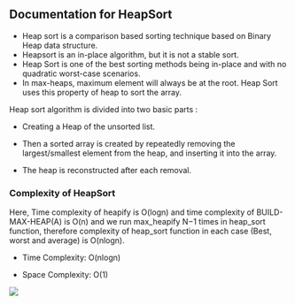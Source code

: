 ## Documentation for HeapSort
* Heap sort is a comparison based sorting technique based on Binary Heap data structure.
* Heapsort is an in-place algorithm, but it is not a stable sort.
* Heap Sort is one of the best sorting methods being in-place and with no quadratic worst-case scenarios.
* In max-heaps, maximum element will always be at the root. Heap Sort uses this property of heap to sort the array.

Heap sort algorithm is divided into two basic parts :

* Creating a Heap of the unsorted list.

* Then a sorted array is created by repeatedly removing the largest/smallest element from the heap, and inserting it into the array.

* The heap is reconstructed after each removal.

### Complexity of HeapSort

Here, Time complexity of heapify is O(logn) and time complexity of BUILD-MAX-HEAP(A) is O(n) and we run max_heapify N−1 times in heap_sort function, therefore complexity of heap_sort function in each case (Best, worst and average) is O(nlogn).

* Time Complexity: O(nlogn)

* Space Complexity: O(1)

<img align="center" src="https://upload.wikimedia.org/wikipedia/commons/1/1b/Sorting_heapsort_anim.gif">
